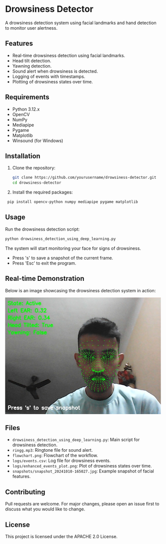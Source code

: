 # Drowsiness Detector

A drowsiness detection system using facial landmarks and hand detection to monitor user alertness.

## Features

- Real-time drowsiness detection using facial landmarks.
- Head tilt detection.
- Yawning detection.
- Sound alert when drowsiness is detected.
- Logging of events with timestamps.
- Plotting of drowsiness states over time.

## Requirements

- Python 3.12.x
- OpenCV
- NumPy
- Mediapipe
- Pygame
- Matplotlib
- Winsound (for Windows)

## Installation

1. Clone the repository:
   ```sh
   git clone https://github.com/yourusername/drowsiness-detector.git
   cd drowsiness-detector
   ```
2. Install the required packages:
  ```sh
   pip install opencv-python numpy mediapipe pygame matplotlib
   ```

## Usage

Run the drowsiness detection script:
   ```sh
   python drowsiness_detection_using_deep_learning.py
   ```
The system will start monitoring your face for signs of drowsiness.
* Press 's' to save a snapshot of the current frame.
* Press 'Esc' to exit the program.

## Real-time Demonstration

Below is an image showcasing the drowsiness detection system in action:

![Drowsiness Detection Features](snapshots/snapshot_20241010-165027.jpg)

## Files

* `drowsiness_detection_using_deep_learning.py`: Main script for drowsiness detection.
* `ringg.mp3`: Ringtone file for sound alert.
* `flowchart.png`: Flowchart of the workflow.
* `logs/events.csv`: Log file for drowsiness events.
* `logs/enhanced_events_plot.png`: Plot of drowsiness states over time.
* `snapshots/snapshot_20241010-165027.jpg`: Example snapshot of facial features.

## Contributing

Pull requests are welcome. For major changes, please open an issue first to discuss what you would like to change.

## License

This project is licensed under the APACHE 2.0 License.
